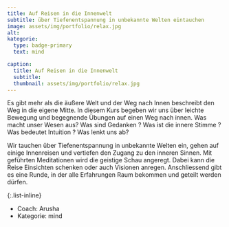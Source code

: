```yaml
---
title: Auf Reisen in die Innenwelt
subtitle: über Tiefenentspannung in unbekannte Welten eintauchen
image: assets/img/portfolio/relax.jpg
alt:
kategorie:
  type: badge-primary
  text: mind

caption:
  title: Auf Reisen in die Innenwelt
  subtitle:
  thumbnail: assets/img/portfolio/relax.jpg
---
```



Es gibt mehr als die äußere Welt und der Weg nach Innen beschreibt den Weg in die eigene Mitte.
In diesem Kurs begeben wir uns über leichte Bewegung und begegnende Übungen auf einen Weg
nach innen. Was macht unser Wesen aus? Was sind Gedanken ? Was ist die innere Stimme ? Was
bedeutet Intuition ? Was lenkt uns ab?

Wir tauchen über Tiefenentspannung in unbekannte Welten ein, gehen auf einige Innenreisen und
vertiefen den Zugang zu den inneren Sinnen. Mit geführten Meditationen wird die geistige Schau
angeregt. Dabei kann die Reise Einsichten schenken oder auch Visionen anregen.
Anschliessend gibt es eine Runde, in der alle Erfahrungen Raum bekommen und geteilt werden
dürfen.

{:.list-inline}
- Coach: Arusha
- Kategorie: <span class="badge badge-primary">mind</span>
